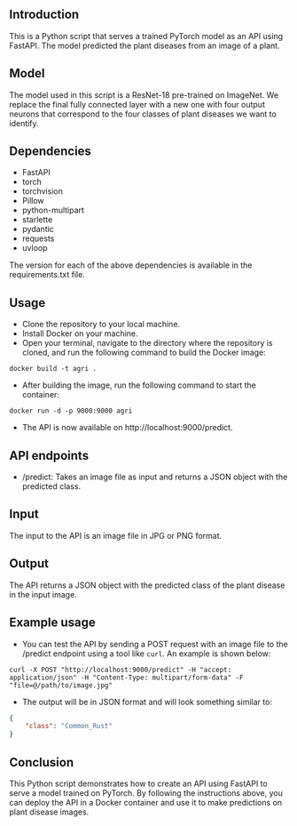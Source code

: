 ## Introduction

This is a Python script that serves a trained PyTorch model as an API using FastAPI. The model predicted the plant diseases from an image of a plant.

## Model

The model used in this script is a ResNet-18 pre-trained on ImageNet. We replace the final fully connected layer with a new one with four output neurons that correspond to the four classes of plant diseases we want to identify.

## Dependencies

- FastAPI
- torch
- torchvision
- Pillow
- python-multipart
- starlette
- pydantic
- requests
- uvloop

The version for each of the above dependencies is available in the requirements.txt file.

## Usage

- Clone the repository to your local machine.
- Install Docker on your machine.
- Open your terminal, navigate to the directory where the repository is cloned, and run the following command to build the Docker image:

```shell
docker build -t agri .
```

- After building the image, run the following command to start the container:

```shell
docker run -d -p 9000:9000 agri
```

- The API is now available on http://localhost:9000/predict.

## API endpoints

- /predict: Takes an image file as input and returns a JSON object with the predicted class.

## Input

The input to the API is an image file in JPG or PNG format.

## Output

The API returns a JSON object with the predicted class of the plant disease in the input image.

## Example usage

- You can test the API by sending a POST request with an image file to the /predict endpoint using a tool like `curl`. An example is shown below:

```shell
curl -X POST "http://localhost:9000/predict" -H "accept: application/json" -H "Content-Type: multipart/form-data" -F "file=@/path/to/image.jpg"
```

- The output will be in JSON format and will look something similar to:

```JSON
{
    "class": "Common_Rust"
}
```

## Conclusion

This Python script demonstrates how to create an API using FastAPI to serve a model trained on PyTorch. By following the instructions above, you can deploy the API in a Docker container and use it to make predictions on plant disease images.